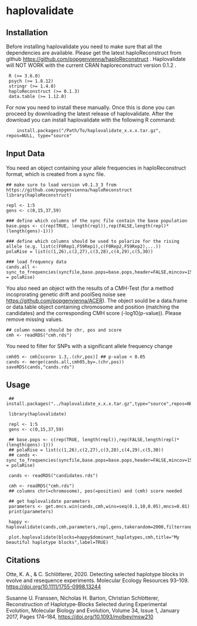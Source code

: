 # haplovalidate

## Installation

Before installing haplovalidate you need to make sure that all the dependencies are available. Please get the latest haploReconstruct from github https://github.com/popgenvienna/haploReconstruct . Haplovalidate will NOT WORK with the current CRAN haploreconstruct version 0.1.2 . 

     R (>= 3.6.0)
     psych (>= 1.8.12)
     stringr (>= 1.4.0)
     haploReconstruct (>= 0.1.3)
     data.table (>= 1.12.0)     


For now you need to install these manually. Once this is done you can proceed by downloading the latest release of haplovalidate. After the download you can install haplovalidate with the following R command:


        install.packages("/Path/To/haplovalidate_x.x.x.tar.gz", repos=NULL, type="source"
     
## Input Data
You need an object containing your allele frequencies in haploReconstruct format, which is created from a sync file.
   
    ## make sure to load version v0.1.3_3 from https://github.com/popgenvienna/haploReconstruct
    library(haploReconstruct)  
    
    repl <- 1:5
    gens <- c(0,15,37,59)
    
    ### define which columns of the sync file contain the base population
    base.pops <- c(rep(TRUE, length(repl)),rep(FALSE,length(repl)*(length(gens)-1)))
    
    ### define which columns should be used to polarize for the rising allele (e.g. list(c(F0Rep1,F59Rep1),c(F0Rep2,F59Rep2),...))
    polaRise = list(c(1,26),c(2,27),c(3,28),c(4,29),c(5,30)) 
    
    ### load frequency data
    cands.all <- sync_to_frequencies(syncfile,base.pops=base.pops,header=FALSE,mincov=15,polaRise = polaRise)
   
You also need an object with the results of a CMH-Test (for a method incoprorating genetic drift and poolSeq noise see https://github.com/popgenvienna/ACER).
The object sould be a data.frame or data.table object containing chromosome and position (matching the candidates) and the corresponding CMH score (-log10(p-value)). Please remove missing values. 
 
    ## column names should be chr, pos and score 
    cmh <- readRDS("cmh.rds") 
    
You need to filter for SNPs with a significant allele frequency change

    cmh05 <- cmh[score> 1.3,.(chr,pos)] ## p-value < 0.05 
    cands <- merge(cands.all,cmh05,by=.(chr,pos))
    saveRDS(cands,"cands.rds")
    
## Usage

     ## install.packages("../haplovalidate_x.x.x.tar.gz",type="source",repos=NULL)

     library(haplovalidate)

     repl <- 1:5
     gens <- c(0,15,37,59)

     ## base.pops <- c(rep(TRUE, length(repl)),rep(FALSE,length(repl)*(length(gens)-1)))
     ## polaRise = list(c(1,26),c(2,27),c(3,28),c(4,29),c(5,30)) 
     ## cands <- sync_to_frequencies(syncfile,base.pops=base.pops,header=FALSE,mincov=15,polaRise = polaRise)

     cands <- readRDS("candidates.rds")

     cmh <- readRDS("cmh.rds")
     ## columns chr(=chromosome), pos(=position) and (cmh) score needed

     ## get haplovalidate parameters
     parameters <- get.mncs.win(cands,cmh,wins=seq(0.1,10,0.05),mncs=0.01)
     print(parameters)

     happy <- haplovalidate(cands,cmh,parameters,repl,gens,takerandom=2000,filterrange=5000)

     plot.haplovalidate(blocks=happy$dominant_haplotypes,cmh,title="My beautiful haplotype blocks",label=TRUE)
     
## Citations

Otte, K. A., & C. Schlötterer, 2020. Detecting selected haplotype blocks in evolve and resequence experiments. Molecular Ecology Resources 93–109. https://doi.org/10.1111/1755-0998.13244

Susanne U. Franssen, Nicholas H. Barton, Christian Schlötterer, Reconstruction of Haplotype-Blocks Selected during Experimental Evolution, Molecular Biology and Evolution, Volume 34, Issue 1, January 2017, Pages 174–184, https://doi.org/10.1093/molbev/msw210

